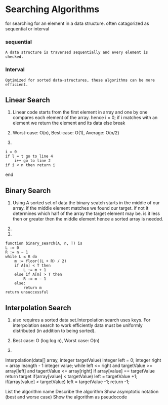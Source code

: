 ﻿
# Searching Algorithms

for searching for an element in a data structure. often catagorized as 
sequential or interval

### sequential
	A data structure is traversed sequentially and every element is checked.
### Interval 
	Optimized for sorted data-structures, these algorithms can be more efficient.


## Linear Search

1.	Linear code starts from the first element in array and one
by one compares each element of the array. hence i = 0;
if i matches with an element we return the element and its data 
else break

2.	Worst-case: O(n), Best-case: O(1), Average: O(n/2)

3. 
	
	i = 0
	if l = t go to line 4
		i++ go to line 2
	if i < n then return i
end


## Binary Search

1.	Using A sorted set of data the binary seatch starts in the middle of our
array. if the middle element matches we found our target. if not it determines
which half of the array the target element may be. is it less then or greater then
the middle element hence a sorted array is needed.

2.	

3.	


	function binary_search(A, n, T) is
    L := 0
    R := n − 1
    while L ≤ R do
        m := floor((L + R) / 2)
        if A[m] < T then
            L := m + 1
        else if A[m] > T then
            R := m − 1
        else:
            return m
    return unsuccessful



## Interpolation Search

1.  also requires a sorted data set.Interpolation search uses keys. For interpolation
search to work efficiently data must be uniformly distributed (in addition to being sorted).

2.  Best case: O (log log n), Worst case:  O(n)

3.  
    
Interpolation(data[] array, integer targetValue)
    integer left = 0;
    integer right = array leangth - 1
    integer value;
    while left <= right and targetValue >= array[left] and tagertValue <= array[right]
    if array[value] == targetValue
        return target
    if(array[value] < targetValue)
        left = targetValue +1;
    if(array[value] < targetValue)
        left = targetValue -1;
return -1;




List the algorithm name
Describe the algorithm
Show asymptotic notation (best and worse case)
Show the algorithm as pseudocode